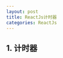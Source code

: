 ```yaml
---
layout: post
title: ReactJs计时器
categories: ReactJs
---
```


## 1. 计时器

<html>
    <head>
    </head>
    <body>
        <div id="example" style="font-size:16px;"></div>
        <script type="text/babel">
            var Timer = React.createClass({
              getInitialState: function() {
                return {secondsElapsed: 0};
              },
              tick: function() {
                this.setState({secondsElapsed: this.state.secondsElapsed + 1});
              },
              componentDidMount: function() {
                this.interval = setInterval(this.tick, 1000);
              },
              componentWillUnmount: function() {
                clearInterval(this.interval);
              },
              render: function() {
                return (
                  <div>Seconds Elapsed: {this.state.secondsElapsed}</div>
                );
              }
            });

            ReactDOM.render(
                <Timer />, 
                document.getElementById('example')
            );

        </script>
    </body>
</html>

```
<!DOCTYPE html>
<html>
    <head>
    </head>
    <body>
        <div id="example"></div>
        <script type="text/babel">
            var Timer = React.createClass({
              getInitialState: function() {
                return {secondsElapsed: 0};
              },
              tick: function() {
                this.setState({secondsElapsed: this.state.secondsElapsed + 1});
              },
              componentDidMount: function() {
                this.interval = setInterval(this.tick, 1000);
              },
              //如果不清除计时器, 导致内存泄露,时间是这么长的:
              //1s,3s,6s,10s,15s,21s,.....
              componentWillUnmount: function() {
                clearInterval(this.interval);
              },
              render: function() {
                return (
                  <div>Seconds Elapsed: {this.state.secondsElapsed}</div>
                );
              }
            });

            ReactDOM.render(
                <Timer />, 
                document.getElementById('example')
            );

        </script>
    </body>
</html>
```

by: 潘尚 <br />
time: 2016.2.4

